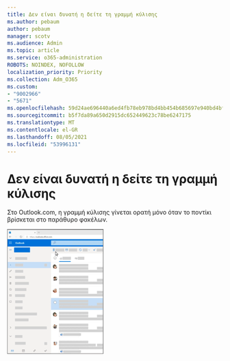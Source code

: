 ```yaml
---
title: Δεν είναι δυνατή η δείτε τη γραμμή κύλισης
ms.author: pebaum
author: pebaum
manager: scotv
ms.audience: Admin
ms.topic: article
ms.service: o365-administration
ROBOTS: NOINDEX, NOFOLLOW
localization_priority: Priority
ms.collection: Adm_O365
ms.custom:
- "9002966"
- "5671"
ms.openlocfilehash: 59d24ae696440a6ed4fb78eb978bd4bb454b685697e940bd4bfbf8b9009f141e
ms.sourcegitcommit: b5f7da89a650d2915dc652449623c78be6247175
ms.translationtype: MT
ms.contentlocale: el-GR
ms.lasthandoff: 08/05/2021
ms.locfileid: "53996131"
---
```

# <a name="cannot-see-the-scroll-bar"></a>Δεν είναι δυνατή η δείτε τη γραμμή κύλισης

Στο Outlook.com, η γραμμή κύλισης γίνεται ορατή μόνο όταν το ποντίκι βρίσκεται στο παράθυρο φακέλων.

![Γραμμή κύλισης εισερχομένων με το ποντίκι](media/16353_mouse_over_inbox_scrollbar-225x292.gif)

